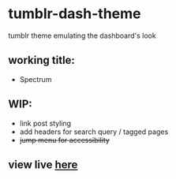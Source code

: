 # tumblr-dash-theme
tumblr theme emulating the dashboard's look

## working title:
- Spectrum

## WIP:
- link post styling
- add headers for search query / tagged pages
- ~~jump menu for accessibility~~

## view live [here](https://spectrumtheme.tumblr.com/)
